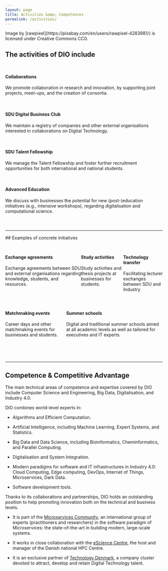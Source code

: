 ```yaml
---
layout: page
title: Activities &amp; Competences 
permalink: /activities/
---
```


<section markdown="0" class="featured-image" style="background-image: url(/assets/images/activities.jpg)">
<p class="img-license" markdown="1">Image by [rawpixel](https://pixabay.com/en/users/rawpixel-4283981/) is licensed under Creative Commons CC0.</p>
</section>

<section>
<div class="container">
<div class="row">
<div class="col-xs-12" markdown="1">
<div class="text-justify col-xs-12" markdown="1">
<h2 style="margin-bottom:50px;">The activities of DIO include</h2>


#### Collaborations

We promote collaboration in research and innovation, by supporting joint projects, meet-ups, and the creation of consortia.

<br>

#### SDU Digital Business Club

We maintain a registry of companies and other external organisations interested in collaborations on Digital Technology.

<br>

#### SDU Talent Fellowship

We manage the Talent Fellowship and foster further recruitment opportunities for both international and national students.

<br>

#### Advanced Education

We discuss with businesses the potential for new (post-)education initiatives (e.g., intensive workshops), regarding digitalisation and computational science.
  
</div>
</div>
</div>
</div>
</section>

<style>
.row-eq-height {
  display: -webkit-box;
  display: -webkit-flex;
  display: -ms-flexbox;
  display:         flex;
}
</style>


<section style="padding-top:25px;">
<div class="container">
<div class="col-xs-12" markdown="1">

<hr>

<div style="padding-bottom:25px;" markdown="1">
## Examples of concrete initiatives
</div>

<div class="row-eq-height">

<div class="panel panel-primary col-md-3 col-md-offset-1 col-xs-4"> 
<div class="panel-title"><h4>Exchange agreements</h4></div>
<div class="panel-body">
<p>Exchange agreements between SDU and external organisations regarding knowledge, students, and resources.</p> </div>
</div>

<div class="panel panel-primary col-md-3 col-md-offset-1 col-xs-4"> 
<div class="panel-title"><h4>Study activities</h4></div>
<div class="panel-body"><p>Study activities and thesis projects at businesses for students.</p></div>
</div>

<div class="panel panel-primary col-md-3 col-md-offset-1 col-xs-4"> 
<div class="panel-title"><h4>Technology transfer</h4></div>
<div class="panel-body"><p>Facilitating lecturer exchanges between SDU and Industry</p></div>
</div>

</div>

<div class="row-eq-height" style="margin-top:25px; padding-bottom:50px;">

<div class="panel panel-primary col-md-4 col-md-offset-2 col-xs-offset-1 col-xs-5"> 
<div class="panel-title"><h4>Matchmaking events</h4></div>
<div class="panel-body"><p>Career days and other matchmaking events for businesses and students.</p></div>
</div>

<div class="panel panel-primary col-md-4 col-md-offset-1 col-xs-5">
<div class="panel-title"><h4>Summer schools</h4></div>
<div class="panel-body"><p>Digital and traditional summer schools aimed at all academic levels as well as tailored for executives and IT experts.</p></div>
</div>

</div>

</div>
</div>

</section>

<hr>

<section>
<div class="container">
<h2>Competence &amp; Competitive Advantage</h2>
<div class="row">

<div class="col-xs-12" markdown="1">
The main technical areas of competence and expertise covered by DIO include Computer Science and Engineering, Big Data, Digitalisation, and Industry 4.0. 

DIO combines world-level experts in:

- Algorithms and Efficient Computation.

- Artificial Intelligence, including Machine Learning, Expert Systems, and Statistics.

- Big Data and Data Science, including Bioinformatics, Cheminformatics, and Parallel Computing.

- Digitalisation and System Integration.

- Modern paradigms for software and IT infrastructures in Industry 4.0: Cloud Computing, Edge computing, 
DevOps, Internet of Things, Microservices, Dark Data.

- Software development tools.
</div>

<div markdown="1">
Thanks to its collaborations and partnerships, DIO holds an outstanding position to help promoting innovation both on the technical and business levels.

- It is part of the [Microservices Community](https://microservices.sdu.dk), an international group of experts (practitioners and researchers) in the software paradigm of Microservices: the state-of-the-art in building modern, large-scale systems.

- It works in close collaboration with the [eScience Centre](https://escience.sdu.dk), the host and manager of the Danish national HPC Centre.

- It is an exclusive partner of [Technology Denmark](https://technologydenmark.dk), a company cluster devoted to attract, develop and retain Digital Technology talent.

</div>
</div>
</div>
</section>
